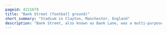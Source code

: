 ```yaml
---
pageid: 4221679
title: "Bank Street (football ground)"
short_summary: "Stadium in Clayton, Manchester, England"
description: "Bank Street, also known as Bank Lane, was a multi-purpose Stadium in Clayton, Manchester, England. It was mostly used for Football Matches and was the second Home Ground of Manchester united Football Club after north Road which they left in 1893. The Stadium had a Capacity of around 50000 but the Club moved to old Trafford in 1910 because Club Owner John Henry Davies believed he could not expand the Ground sufficiently."
---
```

